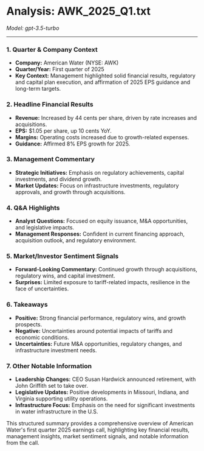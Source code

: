 # Analysis: AWK_2025_Q1.txt

*Model: gpt-3.5-turbo*

---

### 1. Quarter & Company Context
- **Company:** American Water (NYSE: AWK)
- **Quarter/Year:** First quarter of 2025
- **Key Context:** Management highlighted solid financial results, regulatory and capital plan execution, and affirmation of 2025 EPS guidance and long-term targets.

### 2. Headline Financial Results
- **Revenue:** Increased by 44 cents per share, driven by rate increases and acquisitions.
- **EPS:** $1.05 per share, up 10 cents YoY.
- **Margins:** Operating costs increased due to growth-related expenses.
- **Guidance:** Affirmed 8% EPS growth for 2025.

### 3. Management Commentary
- **Strategic Initiatives:** Emphasis on regulatory achievements, capital investments, and dividend growth.
- **Market Updates:** Focus on infrastructure investments, regulatory approvals, and growth through acquisitions.

### 4. Q&A Highlights
- **Analyst Questions:** Focused on equity issuance, M&A opportunities, and legislative impacts.
- **Management Responses:** Confident in current financing approach, acquisition outlook, and regulatory environment.

### 5. Market/Investor Sentiment Signals
- **Forward-Looking Commentary:** Continued growth through acquisitions, regulatory wins, and capital investment.
- **Surprises:** Limited exposure to tariff-related impacts, resilience in the face of uncertainties.

### 6. Takeaways
- **Positive:** Strong financial performance, regulatory wins, and growth prospects.
- **Negative:** Uncertainties around potential impacts of tariffs and economic conditions.
- **Uncertainties:** Future M&A opportunities, regulatory changes, and infrastructure investment needs.

### 7. Other Notable Information
- **Leadership Changes:** CEO Susan Hardwick announced retirement, with John Griffith set to take over.
- **Legislative Updates:** Positive developments in Missouri, Indiana, and Virginia supporting utility operations.
- **Infrastructure Focus:** Emphasis on the need for significant investments in water infrastructure in the U.S.

This structured summary provides a comprehensive overview of American Water's first quarter 2025 earnings call, highlighting key financial results, management insights, market sentiment signals, and notable information from the call.